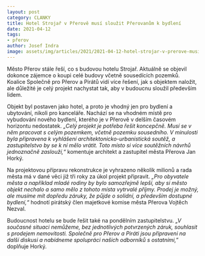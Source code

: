 ```yaml
---
layout: post
category: CLANKY
title: Hotel Strojař v Přerově musí sloužit Přerovanům k bydlení
date: 2021-04-12
tags: 
- přerov
author: Josef Indra
image: assets/img/articles/2021/2021-04-12-hotel-strojar-v-prerove-musi-slouzit-prerovanum-k-bydleni.jpg  #751x422 pixelu
---
```

Město Přerov stále řeší, co s budovou hotelu Strojař. Aktuálně se objevil dokonce zájemce o koupi celé budovy včetně sousedících pozemků. Koalice Společně pro Přerov a Pirátů vidí více řešení, jak s objektem naložit, ale důležité je celý projekt nachystat tak, aby v budoucnu sloužil především lidem.
 
Objekt byl postaven jako hotel, a proto je vhodný jen pro bydlení a ubytování, nikoli pro kanceláře. Nachází se na vhodném místě pro vybudování nového bydlení, kterého je v Přerově v delším časovém horizontu nedostatek. *„Celý projekt je potřeba řešit koncepčně. Musí se v něm pracovat s celým pozemkem, včetně pozemku sousedního. V minulosti byla připravena k vyhlášení architektonicko-urbanistická soutěž, a zastupitelstvo  by se k ní mělo vrátit. Toto místo si více  soutěžních návrhů jednoznačně zaslouží,“* komentuje architekt a zastupitel města Přerova Jan Horký. 
 
Na projektovou přípravu rekonstrukce je vyhrazeno několik milionů a rada města má v dané věci již tři roky za úkol projekt připravit. *„Pro obyvatele města a například mladé rodiny by bylo samozřejmě lepší, aby si město objekt nechalo a samo mělo z tohoto místa vytrvalé příjmy. Prodej je možný, ale musíme mít dopředu záruky, že půjde o solidní, a především dostupné bydlení,“* hodnotí pirátský člen majetkové komise města Přerova Vojtěch Nezval. 
 
Budoucnost hotelu se bude řešit také na pondělním zastupitelstvu. *„V současné situaci nemůžeme, bez jednotlivých potvrzených záruk, souhlasit s prodejem nemovitosti. Společně pro Přerov a Piráti jsou připraveni na další diskusi a nabídneme spolupráci našich odborníků s ostatními,”* doplňuje Horký. 

